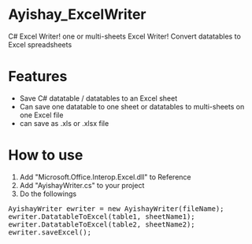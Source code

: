 Ayishay_ExcelWriter
===================
C# Excel Writer! one or multi-sheets Excel Writer!
Convert datatables to Excel spreadsheets


Features
========
* Save C# datatable / datatables to an Excel sheet
* Can save one datatable to one sheet 
  or datatables to multi-sheets on one Excel file
* can save as .xls or .xlsx file


How to use
==========
1. Add "Microsoft.Office.Interop.Excel.dll" to Reference
2. Add "AyishayWriter.cs" to your project
3. Do the followings

<pre>AyishayWriter ewriter = new AyishayWriter(fileName);
ewriter.DatatableToExcel(table1, sheetName1);
ewriter.DatatableToExcel(table2, sheetName2);
ewriter.saveExcel();
</pre>


